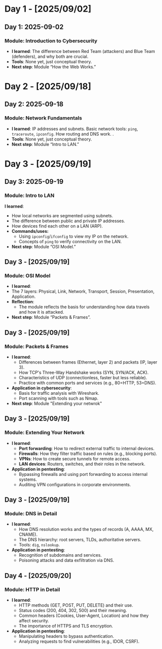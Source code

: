 # Day 1 - [2025/09/02]
## Day 1: 2025-09-02
### Module: Introduction to Cybersecurity
- **I learned**: The difference between Red Team (attackers) and Blue Team (defenders), and why both are crucial.
- **Tools**: None yet, just conceptual theory.
- **Next step**: Module “How the Web Works.”

# Day 2 - [2025/09/18]
## Day 2: 2025-09-18
### Module: Network Fundamentals
- **I learned**: IP addresses and subnets. Basic network tools: `ping`, `traceroute`, `ipconfig`. How routing and DNS work. .
- **Tools**: None yet, just conceptual theory.
- **Next step**: Module “Intro to LAN.”

# Day 3 - [2025/09/19]
## Day 3: 2025-09-19
### Module: Intro to LAN
 **I learned**: 
  - How local networks are segmented using subnets.
  - The difference between public and private IP addresses.
  - How devices find each other on a LAN (ARP).
- **Commands/uses:** 
  - Using `ipconfig`/`ifconfig` to view my IP on the network.
  - Concepts of `ping` to verify connectivity on the LAN.
- **Next step**: Module “OSI Model.”

## Day 3 - [2025/09/19]
### Module: OSI Model
- **I learned**:
- The 7 layers: Physical, Link, Network, Transport, Session, Presentation, Application.
- **Reflection**: 
  - The module reflects the basis for understanding how data travels and how it is attacked.
- **Next step**: Module “Packets & Frames”.

## Day 3 - [2025/09/19]
### Module: Packets & Frames
- **I learned**: 
  - Differences between frames (Ethernet, layer 2) and packets (IP, layer 3).
  - How TCP's Three-Way Handshake works (SYN, SYN/ACK, ACK).
  - Characteristics of UDP (connectionless, faster but less reliable).
  - Practice with common ports and services (e.g., 80=HTTP, 53=DNS).
- **Application in cybersecurity**:
  - Basis for traffic analysis with Wireshark.
  - Port scanning with tools such as Nmap.
- **Next step**: Module "Extending your netwrok"

## Day 3 - [2025/09/19]
### Module: Extending Your Network
- **I learned**:
  - **Port forwarding**: How to redirect external traffic to internal devices.
  - **Firewalls**: How they filter traffic based on rules (e.g., blocking ports).
  - **VPNs**: How to create secure tunnels for remote access.
  - **LAN devices**: Routers, switches, and their roles in the network.
- **Application in pentesting**:
  - Bypassing firewalls and using port forwarding to access internal systems.
  - Auditing VPN configurations in corporate environments.
 
## Day 3 - [2025/09/19]
### Module: DNS in Detail
- **I learned**: 
  - How DNS resolution works and the types of records (A, AAAA, MX, CNAME).
  - The DNS hierarchy: root servers, TLDs, authoritative servers.
  - Tools: `dig`, `nslookup`.
- **Application in pentesting**:
  - Recognition of subdomains and services.
  - Poisoning attacks and data exfiltration via DNS.
 
## Day 4 - [2025/09/20]
### Module: HTTP in Detail
- **I learned**:
  - HTTP methods (GET, POST, PUT, DELETE) and their use.
  - Status codes (200, 404, 302, 500) and their meaning.
  - Common headers (Cookies, User-Agent, Location) and how they affect security.
  - The importance of HTTPS and TLS encryption.
- **Application in pentesting**:
  - Manipulating headers to bypass authentication.
  - Analyzing requests to find vulnerabilities (e.g., IDOR, CSRF).
